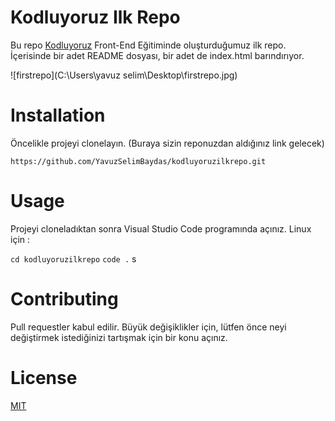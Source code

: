 # Kodluyoruz Ilk Repo
Bu repo [Kodluyoruz](https://www.kodluyoruz.org/) Front-End Eğitiminde oluşturduğumuz ilk repo. İçerisinde bir adet README dosyası, bir adet de index.html barındırıyor.

![firstrepo](C:\Users\yavuz selim\Desktop\firstrepo.jpg)

# Installation

Öncelikle projeyi clonelayın. (Buraya sizin reponuzdan aldığınız link gelecek)

``` https://github.com/YavuzSelimBaydas/kodluyoruzilkrepo.git ```

# Usage
Projeyi cloneladıktan sonra Visual Studio Code programında açınız.
 Linux için :

` cd kodluyoruzilkrepo `
` code . `
    s
# Contributing

Pull requestler kabul edilir. Büyük değişiklikler için, lütfen önce neyi değiştirmek istediğinizi tartışmak için bir konu açınız.

# License
[MIT](https://choosealicense.com/licenses/mit/)